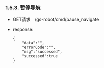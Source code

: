 ### 1.5.3. 暂停导航

  - GET请求　/gs-robot/cmd/pause_navigate

  - response:

    ```
    {
        "data":"",
        "errorCode":"",
        "msg":"successed",
        "successed":true
    }
    ```